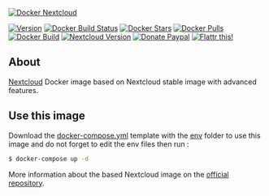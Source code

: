 [![Docker Nextcloud](https://raw.githubusercontent.com/crazy-max/docker-nextcloud/master/docker-nextcloud.png)](https://github.com/crazy-max/docker-nextcloud)

[![Version](https://images.microbadger.com/badges/version/crazymax/nextcloud.svg?style=flat-square)](https://microbadger.com/images/crazymax/nextcloud) [![Docker Build Status](https://img.shields.io/docker/build/crazymax/nextcloud.svg?style=flat-square)](https://hub.docker.com/r/crazymax/nextcloud/) [![Docker Stars](https://img.shields.io/docker/stars/crazymax/nextcloud.svg?style=flat-square)](https://hub.docker.com/r/crazymax/nextcloud/) [![Docker Pulls](https://img.shields.io/docker/pulls/crazymax/nextcloud.svg?style=flat-square)](https://hub.docker.com/r/crazymax/nextcloud/) [![Docker Build](https://img.shields.io/docker/automated/crazymax/nextcloud.svg?style=flat-square)](https://hub.docker.com/r/crazymax/nextcloud/) [![Nextcloud Version](https://img.shields.io/badge/nextcloud-12.0.3-green.svg?style=flat-square)](https://nextcloud.com) [![Donate Paypal](https://img.shields.io/badge/donate-paypal-blue.svg?style=flat-square)](https://www.paypal.com/cgi-bin/webscr?cmd=_s-xclick&hosted_button_id=USUQWRGP52U7N) [![Flattr this!](https://img.shields.io/badge/flattr-this-green.svg?style=flat-square)](https://flattr.com/submit/auto?user_id=crazymax&url=https://github.com/crazy-max/docker-nextcloud)

## About

[Nextcloud](https://nextcloud.com) Docker image based on Nextcloud stable image with advanced features.

## Use this image

Download the [docker-compose.yml](docker-compose.yml) template with the [env](env) folder to use this image and do not forget to edit the env files then run :

```bash
$ docker-compose up -d
```

More information about the based Nextcloud image on the [official repository](https://github.com/nextcloud/docker). 
